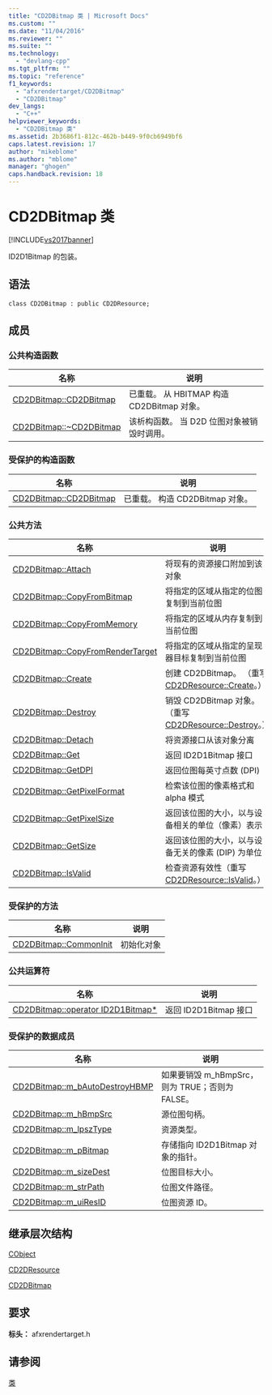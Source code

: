 ```yaml
---
title: "CD2DBitmap 类 | Microsoft Docs"
ms.custom: ""
ms.date: "11/04/2016"
ms.reviewer: ""
ms.suite: ""
ms.technology: 
  - "devlang-cpp"
ms.tgt_pltfrm: ""
ms.topic: "reference"
f1_keywords: 
  - "afxrendertarget/CD2DBitmap"
  - "CD2DBitmap"
dev_langs: 
  - "C++"
helpviewer_keywords: 
  - "CD2DBitmap 类"
ms.assetid: 2b3686f1-812c-462b-b449-9f0cb6949bf6
caps.latest.revision: 17
author: "mikeblome"
ms.author: "mblome"
manager: "ghogen"
caps.handback.revision: 18
---
```

# CD2DBitmap 类
[!INCLUDE[vs2017banner](../../assembler/inline/includes/vs2017banner.md)]

ID2D1Bitmap 的包装。  
  
## 语法  
  
```  
class CD2DBitmap : public CD2DResource;  
```  
  
## 成员  
  
### 公共构造函数  
  
|名称|说明|  
|--------|--------|  
|[CD2DBitmap::CD2DBitmap](../Topic/CD2DBitmap::CD2DBitmap.md)|已重载。  从 HBITMAP 构造 CD2DBitmap 对象。|  
|[CD2DBitmap::~CD2DBitmap](../Topic/CD2DBitmap::~CD2DBitmap.md)|该析构函数。  当 D2D 位图对象被销毁时调用。|  
  
### 受保护的构造函数  
  
|名称|说明|  
|--------|--------|  
|[CD2DBitmap::CD2DBitmap](../Topic/CD2DBitmap::CD2DBitmap.md)|已重载。  构造 CD2DBitmap 对象。|  
  
### 公共方法  
  
|名称|说明|  
|--------|--------|  
|[CD2DBitmap::Attach](../Topic/CD2DBitmap::Attach.md)|将现有的资源接口附加到该对象|  
|[CD2DBitmap::CopyFromBitmap](../Topic/CD2DBitmap::CopyFromBitmap.md)|将指定的区域从指定的位图复制到当前位图|  
|[CD2DBitmap::CopyFromMemory](../Topic/CD2DBitmap::CopyFromMemory.md)|将指定的区域从内存复制到当前位图|  
|[CD2DBitmap::CopyFromRenderTarget](../Topic/CD2DBitmap::CopyFromRenderTarget.md)|将指定的区域从指定的呈现器目标复制到当前位图|  
|[CD2DBitmap::Create](../Topic/CD2DBitmap::Create.md)|创建 CD2DBitmap。  （重写 [CD2DResource::Create](../Topic/CD2DResource::Create.md)。）|  
|[CD2DBitmap::Destroy](../Topic/CD2DBitmap::Destroy.md)|销毁 CD2DBitmap 对象。  （重写 [CD2DResource::Destroy](../Topic/CD2DResource::Destroy.md)。）|  
|[CD2DBitmap::Detach](../Topic/CD2DBitmap::Detach.md)|将资源接口从该对象分离|  
|[CD2DBitmap::Get](../Topic/CD2DBitmap::Get.md)|返回 ID2D1Bitmap 接口|  
|[CD2DBitmap::GetDPI](../Topic/CD2DBitmap::GetDPI.md)|返回位图每英寸点数 \(DPI\)|  
|[CD2DBitmap::GetPixelFormat](../Topic/CD2DBitmap::GetPixelFormat.md)|检索该位图的像素格式和 alpha 模式|  
|[CD2DBitmap::GetPixelSize](../Topic/CD2DBitmap::GetPixelSize.md)|返回该位图的大小，以与设备相关的单位（像素）表示|  
|[CD2DBitmap::GetSize](../Topic/CD2DBitmap::GetSize.md)|返回该位图的大小，以与设备无关的像素 \(DIP\) 为单位|  
|[CD2DBitmap::IsValid](../Topic/CD2DBitmap::IsValid.md)|检查资源有效性（重写 [CD2DResource::IsValid](../Topic/CD2DResource::IsValid.md)。）|  
  
### 受保护的方法  
  
|名称|说明|  
|--------|--------|  
|[CD2DBitmap::CommonInit](../Topic/CD2DBitmap::CommonInit.md)|初始化对象|  
  
### 公共运算符  
  
|名称|说明|  
|--------|--------|  
|[CD2DBitmap::operator ID2D1Bitmap\*](../Topic/CD2DBitmap::operator%20ID2D1Bitmap*.md)|返回 ID2D1Bitmap 接口|  
  
### 受保护的数据成员  
  
|名称|说明|  
|--------|--------|  
|[CD2DBitmap::m\_bAutoDestroyHBMP](../Topic/CD2DBitmap::m_bAutoDestroyHBMP.md)|如果要销毁 m\_hBmpSrc，则为 TRUE；否则为 FALSE。|  
|[CD2DBitmap::m\_hBmpSrc](../Topic/CD2DBitmap::m_hBmpSrc.md)|源位图句柄。|  
|[CD2DBitmap::m\_lpszType](../Topic/CD2DBitmap::m_lpszType.md)|资源类型。|  
|[CD2DBitmap::m\_pBitmap](../Topic/CD2DBitmap::m_pBitmap.md)|存储指向 ID2D1Bitmap 对象的指针。|  
|[CD2DBitmap::m\_sizeDest](../Topic/CD2DBitmap::m_sizeDest.md)|位图目标大小。|  
|[CD2DBitmap::m\_strPath](../Topic/CD2DBitmap::m_strPath.md)|位图文件路径。|  
|[CD2DBitmap::m\_uiResID](../Topic/CD2DBitmap::m_uiResID.md)|位图资源 ID。|  
  
## 继承层次结构  
 [CObject](../../mfc/reference/cobject-class.md)  
  
 [CD2DResource](../../mfc/reference/cd2dresource-class.md)  
  
 [CD2DBitmap](../../mfc/reference/cd2dbitmap-class.md)  
  
## 要求  
 **标头：** afxrendertarget.h  
  
## 请参阅  
 [类](../../mfc/reference/mfc-classes.md)